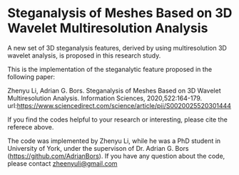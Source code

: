 # Steganalysis of Meshes Based on 3D Wavelet Multiresolution Analysis

A new set of 3D steganalysis features, derived by using multiresolution 3D wavelet analysis, is proposed in this research study.

This is the implementation of the steganalytic feature proposed in the following paper:

Zhenyu Li, Adrian G. Bors. Steganalysis of Meshes Based on 3D Wavelet Multiresolution Analysis. Information Sciences, 2020,522:164-179.
url:https://www.sciencedirect.com/science/article/pii/S0020025520301444

If you find the codes helpful to your research or interesting, please cite the referece above.

The code was implemented by Zhenyu Li, while he was a PhD student in University of York, under the supervison of Dr. Adrian G. Bors (https://github.com/AdrianBors). If you have any question about the code, please contact zheenyuli@gmail.com
